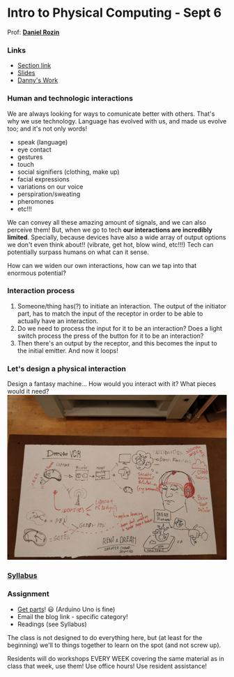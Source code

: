 # Intro to Physical Computing - Sept 6

Prof: **[Daniel Rozin](http://www.smoothware.com/danny/)**

### Links
- [Section link](https://itp.nyu.edu/physcomp/itp/sections/danny-rozin/)
- [Slides](https://docs.google.com/presentation/d/1mWAM8oLDh0kVCJZVjFoOw9ZUYaAKDwSBfhyw7fatL2s/edit#slide=id.p)
- [Danny's Work](http://smoothware.com/p5/presentation2/)


### Human and technologic interactions
We are always looking for ways to comunicate better with others. That's why we use technology.  Language has evolved with us, and made us evolve too; and it's not only words!

- speak (language)
- eye contact
- gestures
- touch
- social signifiers (clothing, make up)
- facial expressions
- variations on our voice
- perspiration/sweating
- pheromones
- etc!!!

We can convey all these amazing amount of signals, and we can also perceive them!
But, when we go to tech **our interactions are incredibly limited**. Specially, because devices have also a wide array of output options we don't even think about!! (vibrate, get hot, blow wind, etc!!!) Tech can potentially surpass humans on what can it sense.

How can we widen our own interactions, how can we tap into that enormous potential?


### Interaction process
1. Someone/thing has(?) to initiate an interaction. The output of the initiator part, has to match the input of the receptor in order to be able to actually have an interaction.
2. Do we need to process the input for it to be an interaction? Does a light switch process the press of the button for it to be an interaction?
3. Then there's an output by the receptor, and this becomes the input to the initial emitter. And now it loops!


### Let's design a physical interaction
Design a fantasy machine... How would you interact with it? What pieces would it need?
![Dream VCR](pcomp0101.jpg)

### [Syllabus](https://itp.nyu.edu/physcomp/itp/syllabus/)


### Assignment
- [Get parts](https://itp.nyu.edu/physcomp/resources/parts-needed-for-physical-computing/)! 😃 (Arduino Uno is fine)
- Email the blog link - specific category!
- Readings (see Syllabus)

The class is not designed to do everything here, but (at least for the beginning) we'll to things together to learn on the spot (and not screw up).

Residents will do workshops EVERY WEEK covering the same material as in class that week, use them! Use office hours! Use resident assistance!
